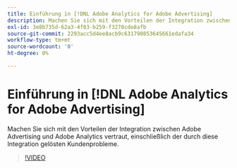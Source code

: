 ```yaml
---
title: Einführung in [!DNL Adobe Analytics for Adobe Advertising]
description: Machen Sie sich mit den Vorteilen der Integration zwischen Adobe Advertising und Adobe Analytics vertraut, einschließlich der durch diese Integration gelösten Kundenprobleme.
exl-id: 3e8b735d-62a3-4f03-b259-f3278cde8afb
source-git-commit: 2293acc5d4ee8acb9c631790853645661edafa34
workflow-type: tm+mt
source-wordcount: '0'
ht-degree: 0%

---
```


# Einführung in [!DNL Adobe Analytics for Adobe Advertising]

Machen Sie sich mit den Vorteilen der Integration zwischen Adobe Advertising und Adobe Analytics vertraut, einschließlich der durch diese Integration gelösten Kundenprobleme.

>[!VIDEO](https://video.tv.adobe.com/v/33491)
